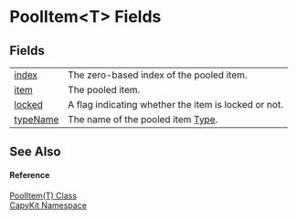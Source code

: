 # PoolItem&lt;T&gt; Fields




## Fields
<table>
<tr>
<td><a href="F_CapyKit_PoolItem_1_index.md">index</a></td>
<td>The zero-based index of the pooled item.</td></tr>
<tr>
<td><a href="F_CapyKit_PoolItem_1_item.md">item</a></td>
<td>The pooled item.</td></tr>
<tr>
<td><a href="F_CapyKit_PoolItem_1_locked.md">locked</a></td>
<td>A flag indicating whether the item is locked or not.</td></tr>
<tr>
<td><a href="F_CapyKit_PoolItem_1_typeName.md">typeName</a></td>
<td>The name of the pooled item <a href="https://learn.microsoft.com/dotnet/api/system.type" target="_blank" rel="noopener noreferrer">Type</a>.</td></tr>
</table>

## See Also


#### Reference
<a href="T_CapyKit_PoolItem_1.md">PoolItem(T) Class</a>  
<a href="N_CapyKit.md">CapyKit Namespace</a>  
